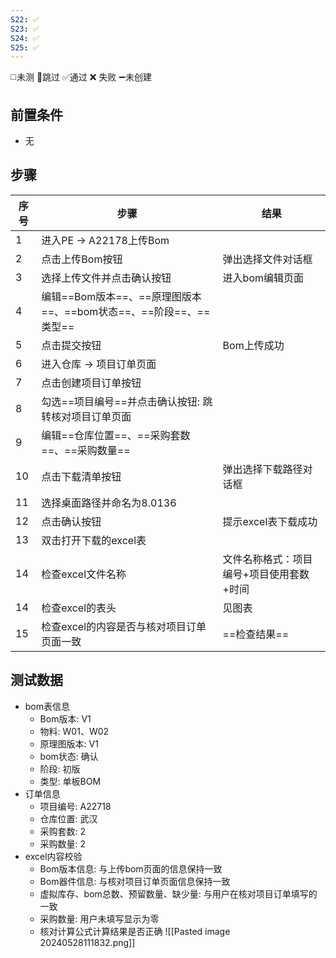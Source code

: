 ```yaml
---
S22: ✅
S23: ✅
S24: ✅
S25: ✅
---
```

◻️未测    🚫跳过     ✅通过    ❌ 失败    ➖未创建

## 前置条件

- 无

## 步骤

| 序号  | 步骤                                            | 结果                    |
| --- | --------------------------------------------- | --------------------- |
| 1   | 进入PE -> A22178上传Bom                           |                       |
| 2   | 点击上传Bom按钮                                     | 弹出选择文件对话框             |
| 3   | 选择上传文件并点击确认按钮                                 | 进入bom编辑页面             |
| 4   | 编辑==Bom版本==、==原理图版本==、==bom状态==、==阶段==、==类型== |                       |
| 5   | 点击提交按钮                                        | Bom上传成功               |
| 6   | 进入仓库 -> 项目订单页面                                |                       |
| 7   | 点击创建项目订单按钮                                    |                       |
| 8   | 勾选==项目编号==并点击确认按钮: 跳转核对项目订单页面                 |                       |
| 9   | 编辑==仓库位置==、==采购套数==、==采购数量==                  |                       |
| 10  | 点击下载清单按钮                                      | 弹出选择下载路径对话框           |
| 11  | 选择桌面路径并命名为8.0136                              |                       |
| 12  | 点击确认按钮                                        | 提示excel表下载成功          |
| 13  | 双击打开下载的excel表                                 |                       |
| 14  | 检查excel文件名称                                   | 文件名称格式：项目编号+项目使用套数+时间 |
| 14  | 检查excel的表头                                    | 见图表                   |
| 15  | 检查excel的内容是否与核对项目订单页面一致                       | ==检查结果==              |

## 测试数据

- bom表信息
	- Bom版本: V1
	- 物料: W01、W02
	- 原理图版本: V1
	- bom状态: 确认
	- 阶段: 初版
	- 类型: 单板BOM
- 订单信息
	- 项目编号: A22718
	- 仓库位置: 武汉
	- 采购套数: 2
	- 采购数量: 2
- excel内容校验
	- Bom版本信息: 与上传bom页面的信息保持一致
	- Bom器件信息: 与核对项目订单页面信息保持一致
	- 虚拟库存、bom总数、预留数量、缺少量: 与用户在核对项目订单填写的一致
	- 采购数量: 用户未填写显示为零
	- 核对计算公式计算结果是否正确
![[Pasted image 20240528111832.png]]
